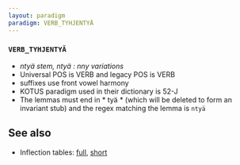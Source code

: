 ```yaml
---
layout: paradigm
paradigm: VERB_TYHJENTYÄ
---
```

### ` VERB_TYHJENTYÄ `

* _ntyä stem, ntyä : nny variations_
* Universal POS is VERB and legacy POS is VERB
* suffixes use front vowel harmony
* KOTUS paradigm used in their dictionary is 52-J
* The lemmas must end in * tyä * (which will be deleted to form an invariant stub) and the regex matching the lemma is ` ntyä `

## See also

* Inflection tables: [full](gen/T/tyhjentyä.html), [short](gen/T/tyhjentyä_wikt.html)

